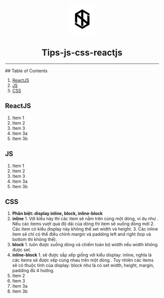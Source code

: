 <div align="center">
  <img height="100" src="img/logo1.png">
  <h1>Tips-js-css-reactjs</h1>

---

</div>
## Table of Contents

1. [ReactJS](#reactjs)
2. [JS](#js)
3. [CSS](#css)

## ReactJS

1. Item 1
1. Item 2
1. Item 3
  1. Item 3a
  1. Item 3b
  
## JS

1. Item 1
1. Item 2
1. Item 3
  1. Item 3a
  1. Item 3b
  
## CSS

1. **Phân biệt: display inline, block, inline-block**
  1. **inline**
    1. Với kiểu này thì các item sẽ nằm trên cùng một dòng, ví dụ như <span> . Nếu các items vượt quá độ dài của dòng thì item sẽ xuống dòng mới
    2. Các item có kiểu display này không thể set width và height.
    3. Các inline item sẽ chỉ có thể điều chỉnh margin và padding left and right (top và bottom thì không thể).
  2. **block**
    1. luôn được xuống dòng và chiếm toàn bộ width nếu width không được set.
  3. **inline-block**
    1. sẽ được sắp xếp giống với kiểu display: inline, nghĩa là các items sẽ được xếp cùng nhau trên một dòng . Tuy nhiên các items sẽ có thuộc tính của display: block như là có set width, height, margin, padding đủ 4 hướng.
1. Item 2
1. Item 3
  1. Item 3a
  1. Item 3b
